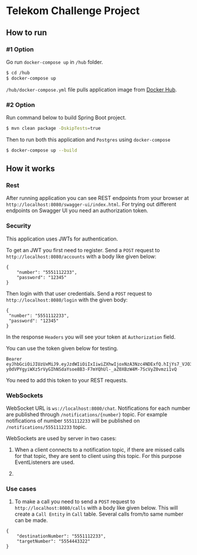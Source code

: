 # Telekom Challenge Project

## How to run

### #1 Option

Go run `docker-compose up` in `/hub` folder.

```bash
$ cd /hub
$ docker-compose up
```

`/hub/docker-compose.yml` file pulls application image from [Docker Hub](https://hub.docker.com/repository/docker/mbdilaver/telekom).

### #2 Option

Run command below to build Spring Boot project.

```bash
$ mvn clean package -DskipTests=true
```

Then to run both this application and `Postgres` using `docker-compose`

```bash
$ docker-compose up --build
```

## How it works

### Rest

After running application you can see REST endpoints from your browser at `http://localhost:8080/swagger-ui/index.html`. For trying out different endpoints on Swagger UI you need an authorization token.

### Security

This application uses JWTs for authentication. 

To get an JWT you first need to register. Send a `POST` request to `http://localhost:8080/accounts` with a body like given below:

```
{
    "number": "5551112233",
    "password": "12345"
}
```

Then login with that user credentials. Send a `POST` request to `http://localhost:8080/login` with the given body:

```
{
 "number": "5551112233",
 "password": "12345"
}
```

In the response `Headers` you will see your token at `Authorization` field.

You can use the token given below for testing.

```
Bearer eyJhbGciOiJIUzUxMiJ9.eyJzdWIiOiIxIiwiZXhwIjoxNzA3Nzc4NDExfQ.hIjYs7_VJO3bbbu5XDpP-y0dVPYgyiWXz5rVyGIhNSdaYsoe8B3-F7mYQhUl-_aZ0XBzW4M-7ScVyZ0vmzi1vQ
```

You need to add this token to your REST requests.

### WebSockets

WebSocket URL is `ws://localhost:8080/chat`. Notifications for each number are published through `/notifications/{number}` topic. For example notifications of number `5551112233` will be published on `/notifications/5551112233` topic.

WebSockets are used by server in two cases:

1. When a client connects to a notification topic, if there are missed calls for that topic, they are sent to client using this topic. For this purpose EventListeners are used.

2. 

### Use cases

1. To make a call you need to send a `POST` request to `http://localhost:8080/calls` with a body like given below. This will create a `Call Entity` in `Call` table. Several calls from/to same number can  be made.

```
{
    "destinationNumber": "5551112233",
    "targetNumber": "5554443322"
}
```
















